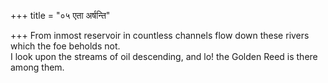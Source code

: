 +++
title = "०५ एता अर्षन्ति"

+++
From inmost reservoir in countless channels flow down these rivers which the foe beholds not.  
     I look upon the streams of oil descending, and lo! the Golden Reed is there among them.